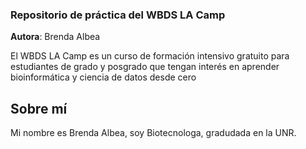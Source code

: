 ### Repositorio de práctica del WBDS LA Camp

**Autora**: Brenda Albea
 
El WBDS LA Camp es un curso de formación intensivo gratuito para estudiantes de grado y posgrado que tengan interés en aprender bioinformática y ciencia de datos desde cero
## Sobre mí
Mi nombre es Brenda Albea, soy Biotecnologa, gradudada en la UNR.